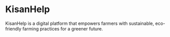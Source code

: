 # KisanHelp
KisanHelp is a digital platform that empowers farmers with sustainable, eco-friendly farming practices for a greener future.

